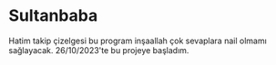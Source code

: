 # Sultanbaba
Hatim takip çizelgesi
bu program inşaallah çok sevaplara nail olmamı sağlayacak.
26/10/2023'te bu projeye başladım.
